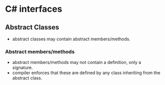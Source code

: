 # C# interfaces

## Abstract Classes

- abstract classes may contain abstract members/methods.

### Abstract members/methods

- abstract members/methods may not contain a definition, only a signature.
- compiler enforces that these are defined by any class inheriting from the abstract class.
